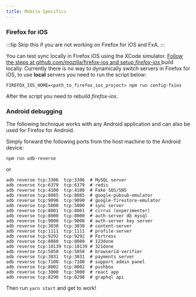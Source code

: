 ```yaml
---
title: Mobile Specifics
---
```


### Firefox for iOS

:::tip
Skip this if you are not working on Firefox for iOS and FxA.
:::

You can test sync locally in Firefox iOS using the XCode simulator.
[Follow the steps at github.com/mozilla/firefox-ios and setup _firefox-ios_ ](https://github.com/mozilla/firefox-ios) build locally.
Currently there is no way to dynamically switch servers in Firefox for iOS, to use **local** servers you need to run the script below:

```shell
FIREFOX_IOS_HOME=<path_to_firefox_ios_project> npm run config-fxios
```

After the script you need to rebuild _firefox-ios_.

### Android debugging

The following technique works with any Android application and can also be used for Firefox for Android.

Simply forward the following ports from the host machine to the Android device:

```shell
npm run adb-reverse
```

or

```shell
adb reverse tcp:3306  tcp:3306  # MySQL server
adb reverse tcp:6379  tcp:6379  # redis
adb reverse tcp:4100  tcp:4100  # Fake SQS/SNS
adb reverse tcp:8085  tcp:8085  # google-pubsub-emulator
adb reverse tcp:9090  tcp:9090  # google-firestore-emulator
adb reverse tcp:5000  tcp:5000  # sync server
adb reverse tcp:8001  tcp:8001  # cirrus (experimenter)
adb reverse tcp:8000  tcp:8000  # auth-server db mysql
adb reverse tcp:9000  tcp:9000  # auth-server key server
adb reverse tcp:3030  tcp:3030  # content-server
adb reverse tcp:1111  tcp:1111  # profile-server
adb reverse tcp:9292  tcp:9292  # Fortress
adb reverse tcp:8080  tcp:8080  # 123done
adb reverse tcp:10139 tcp:10139 # 321done
adb reverse tcp:5050  tcp:5050  # browserid-verifier
adb reverse tcp:3031  tcp:3031  # payments server
adb reverse tcp:7100  tcp:7100  # support admin panel
adb reverse tcp:8002  tcp:8002  # pushbox
adb reverse tcp:3000  tcp:3000  # react app
adb reverse tcp:8290  tcp:8290  # graphql api
```

Then run `yarn start` and get to work!
